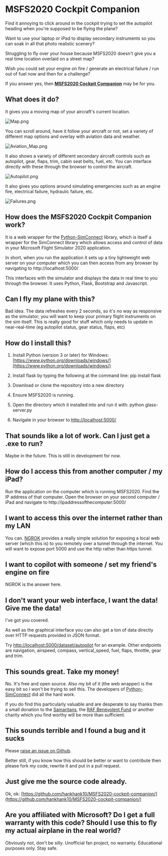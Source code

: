 # MSFS2020 Cockpit Companion

Find it annoying to click around in the cockpit trying to set the autopilot heading when you're supposed to be flying the plane?

Want to use your laptop or iPad to display secondary instruments so you can soak in all that photo realistic scenery?

Struggling to fly over your house because MSFS2020 doesn't give you a real time location overlaid on a street map?

Wish you could set your engine on fire / generate an electrical failure / run out of fuel now and then for a challenge?

If you answer yes, then **[MSFS2020 Cockpit Companion](https://github.com/hankhank10/MSFS2020-cockpit-companion/)** may be for you.

## What does it do?

It gives you a moving map of your aircraft's current location.  

![Map.png]({{site.baseurl}}/Map.png)

You can scroll around, have it follow your aircraft or not, set a variety of different map options and overlay with aviation data and weather.

![Aviation_Map.png]({{site.baseurl}}/Aviation_Map.png)
 
It also shows a variety of different secondary aircraft controls such as autopilot, gear, flaps, trim, cabin seat belts, fuel, etc.  You can interface directly with these through the browser to control the aircraft.

![Autopilot.png]({{site.baseurl}}/Autopilot.png)

It also gives you options around simulating emergencies such as an engine fire, electrical failure, hydraulic failure, etc.

![Failures.png]({{site.baseurl}}/Failures.png)


## How does the MSFS2020 Cockpit Companion work?

It is a web wrapper for the [Python-SimConnect](https://github.com/odwdinc/Python-SimConnect) library, which is itself a wrapper for the SimConnect library which allows access and control of data in your Microsoft Flight Simulator 2020 application.

In short, when you run the application it sets up a tiny lightweight web server on your computer which you can then access from any browser by navigating to http://localhost:5000/

This interfaces with the simulator and displays the data in real time to you through the browser. It uses Python, Flask, Bootstrap and Javascript.

## Can I fly my plane with this?

Bad idea. The data refreshes every 2 seconds, so it's no way as responsive as the simulator; you will want to keep your primary flight instruments on the sim itself. This is really good for stuff which only needs to update in near-real-time (eg autopilot status, gear status, flaps, etc)

## How do I install this?

1. Install Python (version 3 or later) for Windows: [https://www.python.org/downloads/windows/](https://www.python.org/downloads/windows/)

2. Install flask by typing the following at the command line: pip install flask

3. Download or clone the repository into a new directory

4. Ensure MSFS2020 is running.

5. Open the directory which it installed into and run it with: python glass-server.py

6. Navigate in your browser to [http://localhost:5000/](http://localhost:5000/)

## That sounds like a lot of work. Can I just get a .exe to run?

Maybe in the future. This is still in development for now.

## How do I access this from another computer / my iPad?

Run the application on the computer which is running MSFS2020. Find the IP address of that computer. Open the browser on your second computer / iPad and navigate to http://ipaddressofthecomputer:5000/

## I want to access this over the internet rather than my LAN

You can. [NGROK](https://ngrok.com/) provides a really simple solution for exposing a local web server (which this is) to you remotely over a tunnel through the internet. You will want to expose port 5000 and use the http rather than https tunnel.

## I want to copilot with someone / set my friend's engine on fire

NGROK is the answer here.

## I don't want your web interface, I want the data! Give me the data!

I've got you covered.

As well as the graphical interface you can also get a ton of data directly over HTTP requests provided in JSON format.

Try [http://localhost:5000/dataset/autopilot](http://localhost:5000/dataset/autopilot) for an example.  Other endpoints are navigation, airspeed, compass, vertical_speed, fuel, flaps, throttle, gear and trim.

## This sounds great. Take my money!

No. It's free and open source. Also my bit of it (the web wrapper) is the easy bit so I won't be trying to sell this. The developers of [Python-SimConnect](https://github.com/odwdinc/Python-SimConnect) did all the hard work.

If you do find this particularly valuable and are desperate to say thanks then a small donation to the [Samaritans](https://www.samaritans.org/donate-now/), the [RAF Benevolent Fund](https://www.rafbf.org/ways-to-give/online-donation) or another charity which you find worthy will be more than sufficient.

## This sounds terrible and I found a bug and it sucks

Please [raise an issue on Github](https://github.com/hankhank10/MSFS2020-cockpit-companion/issues).

Better still, if you know how this should be better or want to contribute then please fork my code, rewrite it and put in a pull request.

## Just give me the source code already.

Ok, ok: [https://github.com/hankhank10/MSFS2020-cockpit-companion/](https://github.com/hankhank10/MSFS2020-cockpit-companion/)

## Are you affiliated with Microsoft? Do I get a full warranty with this code? Should I use this to fly my actual airplane in the real world?

Obviously not, don't be silly. Unofficial fan project, no warranty. Educational purposes only. Stay safe.

